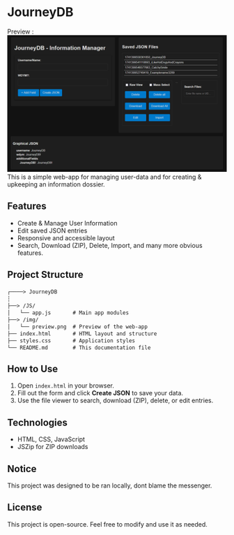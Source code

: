 # JourneyDB

Preview :
![alt text](img/preview.png)
This is a simple web-app for managing user-data and for creating & upkeeping an information dossier.

## Features

- Create & Manage User Information
- Edit saved JSON entries
- Responsive and accessible layout
- Search, Download (ZIP), Delete, Import, and many more obvious features.

## Project Structure

```
┌────> JourneyDB
┆
├──> /JS/
│   └── app.js       # Main app modules
├──> /img/
│   └── preview.png  # Preview of the web-app
├── index.html       # HTML layout and structure
├── styles.css       # Application styles
└── README.md        # This documentation file
```

## How to Use

1. Open `index.html` in your browser.
2. Fill out the form and click **Create JSON** to save your data.
3. Use the file viewer to search, download (ZIP), delete, or edit entries.

## Technologies

- HTML, CSS, JavaScript
- JSZip for ZIP downloads

## Notice
This project was designed to be ran locally, dont blame the messenger.

## License

This project is open-source. Feel free to modify and use it as needed.